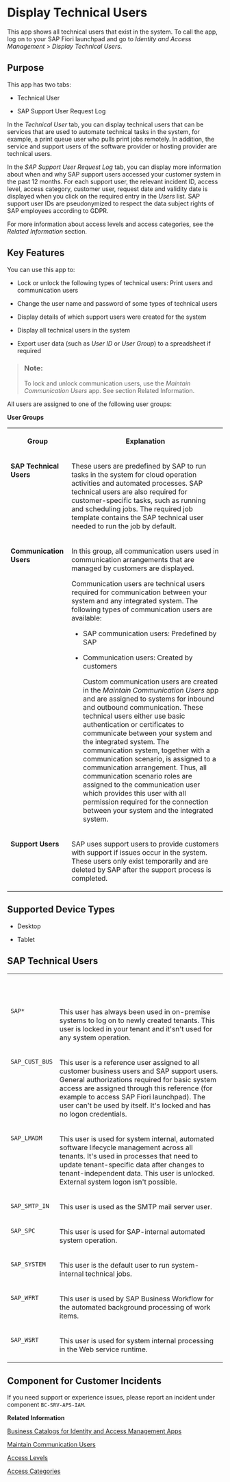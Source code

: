 <!-- loio7fb79d7a811146679646ebfb5844b858 -->

# Display Technical Users

This app shows all technical users that exist in the system. To call the app, log on to your SAP Fiori launchpad and go to *Identity and Access Management* \> *Display Technical Users*.



<a name="loio7fb79d7a811146679646ebfb5844b858__purpose"/>

## Purpose

This app has two tabs:

-   Technical User

-   SAP Support User Request Log


In the *Technical User* tab, you can display technical users that can be services that are used to automate technical tasks in the system, for example, a print queue user who pulls print jobs remotely. In addition, the service and support users of the software provider or hosting provider are technical users.

In the *SAP Support User Request Log* tab, you can display more information about when and why SAP support users accessed your customer system in the past 12 months. For each support user, the relevant incident ID, access level, access category, customer user, request date and validity date is displayed when you click on the required entry in the *Users* list. SAP support user IDs are pseudonymized to respect the data subject rights of SAP employees according to GDPR.

For more information about access levels and access categories, see the *Related Information* section.



<a name="loio7fb79d7a811146679646ebfb5844b858__section_m3x_rzg_jfb"/>

## Key Features

You can use this app to:



-   Lock or unlock the following types of technical users: Print users and communication users

-   Change the user name and password of some types of technical users

-   Display details of which support users were created for the system

-   Display all technical users in the system

-   Export user data \(such as *User ID* or *User Group*\) to a spreadsheet if required


> ### Note:  
> To lock and unlock communication users, use the *Maintain Communication Users* app. See section Related Information.



All users are assigned to one of the following user groups:



**User Groups**


<table>
<tr>
<th valign="top">

Group

</th>
<th valign="top">

Explanation

</th>
</tr>
<tr>
<td valign="top">

**SAP Technical Users**

</td>
<td valign="top">

These users are predefined by SAP to run tasks in the system for cloud operation activities and automated processes. SAP technical users are also required for customer-specific tasks, such as running and scheduling jobs. The required job template contains the SAP technical user needed to run the job by default.

</td>
</tr>
<tr>
<td valign="top">

**Communication Users**

</td>
<td valign="top">

In this group, all communication users used in communication arrangements that are managed by customers are displayed.

Communication users are technical users required for communication between your system and any integrated system. The following types of communication users are available:

-   SAP communication users: Predefined by SAP

-   Communication users: Created by customers

    Custom communication users are created in the *Maintain Communication Users* app and are assigned to systems for inbound and outbound communication. These technical users either use basic authentication or certificates to communicate between your system and the integrated system. The communication system, together with a communication scenario, is assigned to a communication arrangement. Thus, all communication scenario roles are assigned to the communication user which provides this user with all permission required for the connection between your system and the integrated system.




</td>
</tr>
<tr>
<td valign="top">

**Support Users**

</td>
<td valign="top">

SAP uses support users to provide customers with support if issues occur in the system. These users only exist temporarily and are deleted by SAP after the support process is completed.

</td>
</tr>
</table>



<a name="loio7fb79d7a811146679646ebfb5844b858__supported_devices"/>

## Supported Device Types

-   Desktop

-   Tablet




<a name="loio7fb79d7a811146679646ebfb5844b858__section_bx3_335_ksb"/>

## SAP Technical Users


<table>
<tr>
<th valign="top">

 

</th>
<th valign="top">

 

</th>
</tr>
<tr>
<td valign="top">

`SAP*`

</td>
<td valign="top">

This user has always been used in on-premise systems to log on to newly created tenants. This user is locked in your tenant and it'sn't used for any system operation.

</td>
</tr>
<tr>
<td valign="top">

`SAP_CUST_BUS`

</td>
<td valign="top">

This user is a reference user assigned to all customer business users and SAP support users. General authorizations required for basic system access are assigned through this reference \(for example to access SAP Fiori launchpad\). The user can't be used by itself. It's locked and has no logon credentials.

</td>
</tr>
<tr>
<td valign="top">

`SAP_LMADM`

</td>
<td valign="top">

This user is used for system internal, automated software lifecycle management across all tenants. It's used in processes that need to update tenant-specific data after changes to tenant-independent data. This user is unlocked. External system logon isn't possible.

</td>
</tr>
<tr>
<td valign="top">

`SAP_SMTP_IN`

</td>
<td valign="top">

This user is used as the SMTP mail server user.

</td>
</tr>
<tr>
<td valign="top">

`SAP_SPC`

</td>
<td valign="top">

This user is used for SAP-internal automated system operation.

</td>
</tr>
<tr>
<td valign="top">

`SAP_SYSTEM`

</td>
<td valign="top">

This user is the default user to run system-internal technical jobs.

</td>
</tr>
<tr>
<td valign="top">

`SAP_WFRT`

</td>
<td valign="top">

This user is used by SAP Business Workflow for the automated background processing of work items.

</td>
</tr>
<tr>
<td valign="top">

`SAP_WSRT`

</td>
<td valign="top">

This user is used for system internal processing in the Web service runtime.

</td>
</tr>
</table>



<a name="loio7fb79d7a811146679646ebfb5844b858__customer_component"/>

## Component for Customer Incidents

If you need support or experience issues, please report an incident under component `BC-SRV-APS-IAM`.

**Related Information**  


[Business Catalogs for Identity and Access Management Apps](business-catalogs-for-identity-and-access-management-apps-9bbbfc7.md "Get an overview of available business role catalogs and their restrictions.")

[Maintain Communication Users](maintain-communication-users-eef80dd.md "You can use this app to create and edit communication users. Communication users are used by solutions to authenticate themselves to be able to post data.")

[Access Levels](access-levels-3cdb582.md "Authorizations of SAP support users")

[Access Categories](access-categories-7dbdd05.md "")

